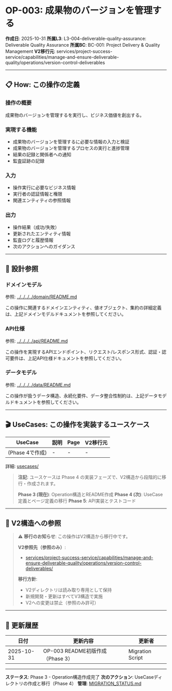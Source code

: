# OP-003: 成果物のバージョンを管理する

**作成日**: 2025-10-31
**所属L3**: L3-004-deliverable-quality-assurance: Deliverable Quality Assurance
**所属BC**: BC-001: Project Delivery & Quality Management
**V2移行元**: services/project-success-service/capabilities/manage-and-ensure-deliverable-quality/operations/version-control-deliverables

---

## 📋 How: この操作の定義

### 操作の概要
成果物のバージョンを管理するを実行し、ビジネス価値を創出する。

### 実現する機能
- 成果物のバージョンを管理するに必要な情報の入力と検証
- 成果物のバージョンを管理するプロセスの実行と進捗管理
- 結果の記録と関係者への通知
- 監査証跡の記録

### 入力
- 操作実行に必要なビジネス情報
- 実行者の認証情報と権限
- 関連エンティティの参照情報

### 出力
- 操作結果（成功/失敗）
- 更新されたエンティティ情報
- 監査ログと履歴情報
- 次のアクションへのガイダンス

---

## 🔗 設計参照

### ドメインモデル
参照: [../../../../domain/README.md](../../../../domain/README.md)

この操作に関連するドメインエンティティ、値オブジェクト、集約の詳細定義は、上記ドメインモデルドキュメントを参照してください。

### API仕様
参照: [../../../../api/README.md](../../../../api/README.md)

この操作を実現するAPIエンドポイント、リクエスト/レスポンス形式、認証・認可要件は、上記API仕様ドキュメントを参照してください。

### データモデル
参照: [../../../../data/README.md](../../../../data/README.md)

この操作が扱うデータ構造、永続化要件、データ整合性制約は、上記データモデルドキュメントを参照してください。

---

## 🎬 UseCases: この操作を実装するユースケース

| UseCase | 説明 | Page | V2移行元 |
|---------|------|------|---------|
| (Phase 4で作成) | - | - | - |

詳細: [usecases/](usecases/)

> **注記**: ユースケースは Phase 4 の実装フェーズで、V2構造から段階的に移行・作成されます。
> 
> **Phase 3 (現在)**: Operation構造とREADME作成
> **Phase 4 (次)**: UseCase定義とページ定義の移行
> **Phase 5**: API実装とテストコード

---

## 🔗 V2構造への参照

> ⚠️ **移行のお知らせ**: この操作はV2構造から移行中です。
>
> **V2参照先（参照のみ）**:
> - [services/project-success-service/capabilities/manage-and-ensure-deliverable-quality/operations/version-control-deliverables/](../../../../../../services/project-success-service/capabilities/manage-and-ensure-deliverable-quality/operations/version-control-deliverables/)
>
> **移行方針**:
> - V2ディレクトリは読み取り専用として保持
> - 新規開発・更新はすべてV3構造で実施
> - V2への変更は禁止（参照のみ許可）

---

## 📝 更新履歴

| 日付 | 更新内容 | 更新者 |
|------|---------|--------|
| 2025-10-31 | OP-003 README初版作成（Phase 3） | Migration Script |

---

**ステータス**: Phase 3 - Operation構造作成完了
**次のアクション**: UseCaseディレクトリの作成と移行（Phase 4）
**管理**: [MIGRATION_STATUS.md](../../../../MIGRATION_STATUS.md)
